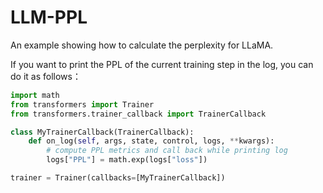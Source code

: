 # LLM-PPL

An example showing how to calculate the perplexity for LLaMA.

If you want to print the PPL of the current training step in the log, you can do it as follows：
```python
import math
from transformers import Trainer
from transformers.trainer_callback import TrainerCallback

class MyTrainerCallback(TrainerCallback):
    def on_log(self, args, state, control, logs, **kwargs):
        # compute PPL metrics and call back while printing log
        logs["PPL"] = math.exp(logs["loss"])

trainer = Trainer(callbacks=[MyTrainerCallback])
```
